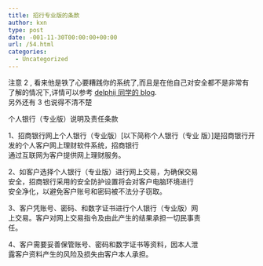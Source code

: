```yaml
---
title: 招行专业版的条款
author: kxn
type: post
date: -001-11-30T00:00:00+00:00
url: /54.html
categories:
  - Uncategorized
---
```


注意 2 , 看来他是铁了心要糟践你的系统了,而且是在他自己对安全都不是非常有了解的情况下,详情可以参考 [delphij 同学的 blog][1].  
另外还有 3 也说得不清不楚

个人银行（专业版）说明及责任条款

1、招商银行网上个人银行（专业版）[以下简称个人银行（专业
版）]是招商银行开发的个人客户网上理财软件系统，招商银行  
通过互联网为客户提供网上理财服务。

2、如客户选择个人银行（专业版）进行网上交易，为确保交易  
安全，招商银行采用的安全防护设置将会对客户电脑环境进行  
安全净化，以避免客户账号和密码被不法分子窃取。

3、客户凭账号、密码、和数字证书进行个人银行（专业版）网  
上交易。客户对网上交易指令及由此产生的结果承担一切民事责  
任。

4、客户需要妥善保管账号、密码和数字证书等资料，因本人泄  
露客户资料产生的风险及损失由客户本人承担。

[1]: http://blog.delphij.net
